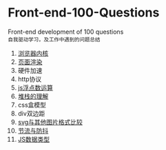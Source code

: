 # Front-end-100-Questions
Front-end development of 100 questions   
`自我驱动学习，及工作中遇到的问题总结`    

1. [浏览器内核](https://github.com/Mrzhangqc/Front-end-100-Questions/issues/1)   
2. [页面渲染](https://github.com/Mrzhangqc/Front-end-100-Questions/issues/2)   
3. 硬件加速   
4. http协议   
5. [js浮点数运算](https://github.com/Mrzhangqc/Front-end-100-Questions/issues/13)
6. [堆栈的理解](https://github.com/Mrzhangqc/Front-end-100-Questions/issues/14)   
7. css盒模型   
8. div双边距   
9. [svg与其他图片格式比较](https://github.com/Mrzhangqc/Front-end-100-Questions/issues/15)  
10. [节流与防抖](https://github.com/Mrzhangqc/Front-end-100-Questions/issues/16)  
11. [JS数据类型](https://github.com/Mrzhangqc/Front-end-100-Questions/issues/17)  

